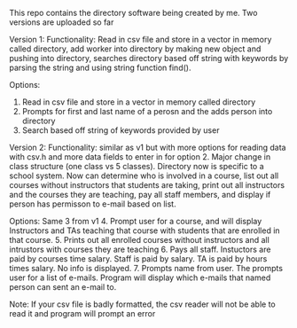 This repo contains the directory software being created by me. Two versions are uploaded so far

Version 1:
Functionality: Read in csv file and store in a vector in memory called directory, add worker into directory by making new object and pushing into directory, searches directory based off string with keywords by parsing the string and using string function find().

Options:
1. Read in csv file and store in a vector in memory called directory
2. Prompts for first and last name of a perosn and the adds person into directory
3. Search based off string of keywords provided by user

Version 2:
Functionality: similar as v1 but with more options for reading data with csv.h and more data fields to enter in for option 2. Major change in class structure (one class vs 5 classes). Directory now is specific to a school system. Now can determine who is involved in a course, list out all courses without instructors that students are taking, print out all instructors and the courses they are teaching, pay all staff members, and display if person has permisson to e-mail based on list.

Options:
Same 3 from v1
4. Prompt user for a course, and will display Instructors and TAs teaching that course with students that are enrolled in that course.
5. Prints out all enrolled courses without instructors and all intrustors with courses they are teaching
6. Pays all staff. Instuctors are paid by courses time salary. Staff is paid by salary. TA is paid by hours times salary. No info is displayed.
7. Prompts name from user. The prompts user for a list of e-mails. Program will display which e-mails that named person can sent an e-mail to.

Note: If your csv file is badly formatted, the csv reader will not be able to read it and program will prompt an error
